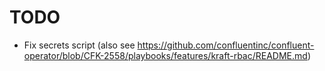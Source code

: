 # TODO
- Fix secrets script (also see https://github.com/confluentinc/confluent-operator/blob/CFK-2558/playbooks/features/kraft-rbac/README.md)
